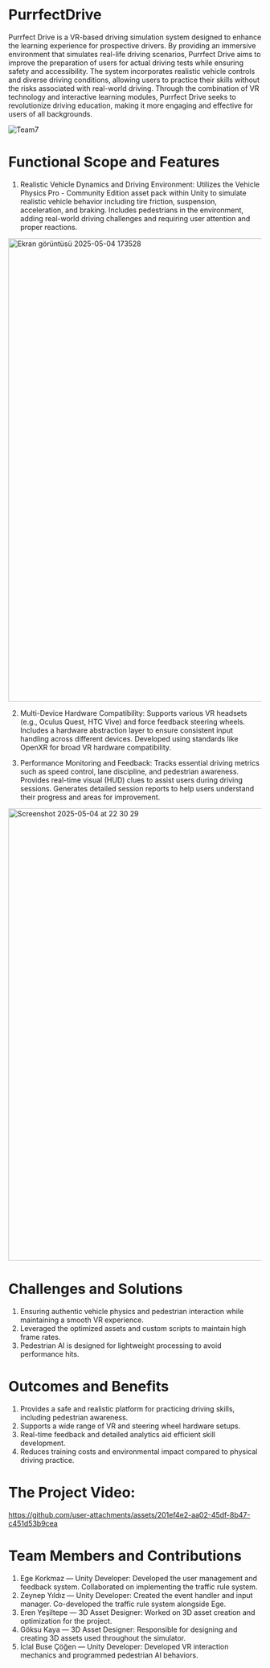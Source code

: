 # PurrfectDrive

Purrfect Drive is a VR-based driving simulation system designed to enhance the learning experience for prospective drivers. By providing an immersive environment that simulates real-life driving scenarios, Purrfect Drive aims to improve the preparation of users for actual driving tests while ensuring safety and accessibility. The system incorporates realistic vehicle controls and diverse driving conditions, allowing users to practice their skills without the risks associated with real-world driving. Through the combination of VR technology and interactive learning modules, Purrfect Drive seeks to revolutionize driving education, making it more engaging and effective for users of all backgrounds.

![Team7](https://github.com/user-attachments/assets/05ac2029-eb69-4273-b23c-6826b455c562)


# Functional Scope and Features
1. Realistic Vehicle Dynamics and Driving Environment:
Utilizes the Vehicle Physics Pro - Community Edition asset pack within Unity to simulate realistic vehicle behavior including tire friction, suspension, acceleration, and braking.
Includes pedestrians in the environment, adding real-world driving challenges and requiring user attention and proper reactions.

<img width="1882" height="922" alt="Ekran görüntüsü 2025-05-04 173528" src="https://github.com/user-attachments/assets/6ead981f-baa1-49bc-9b23-cbbac0a176d4" />

2. Multi-Device Hardware Compatibility:
Supports various VR headsets (e.g., Oculus Quest, HTC Vive) and force feedback steering wheels.
Includes a hardware abstraction layer to ensure consistent input handling across different devices.
Developed using standards like OpenXR for broad VR hardware compatibility.

3. Performance Monitoring and Feedback:
Tracks essential driving metrics such as speed control, lane discipline, and pedestrian awareness.
Provides real-time visual (HUD) clues to assist users during driving sessions.
Generates detailed session reports to help users understand their progress and areas for improvement.

<img width="1440" height="900" alt="Screenshot 2025-05-04 at 22 30 29" src="https://github.com/user-attachments/assets/6ece7d58-e148-472d-8f54-9b14e5f70566" />

# Challenges and Solutions
1. Ensuring authentic vehicle physics and pedestrian interaction while maintaining a smooth VR experience.
2. Leveraged the optimized assets and custom scripts to maintain high frame rates.
3. Pedestrian AI is designed for lightweight processing to avoid performance hits.


# Outcomes and Benefits
1. Provides a safe and realistic platform for practicing driving skills, including pedestrian awareness.
2. Supports a wide range of VR and steering wheel hardware setups.
3. Real-time feedback and detailed analytics aid efficient skill development.
4. Reduces training costs and environmental impact compared to physical driving practice.

# The Project Video:
https://github.com/user-attachments/assets/201ef4e2-aa02-45df-8b47-c451d53b9cea
 
# Team Members and Contributions
1. Ege Korkmaz — Unity Developer:
Developed the user management and feedback system. Collaborated on implementing the traffic rule system.
2. Zeynep Yıldız — Unity Developer:
Created the event handler and input manager. Co-developed the traffic rule system alongside Ege.
3. Eren Yeşiltepe — 3D Asset Designer:
Worked on 3D asset creation and optimization for the project.
5. Göksu Kaya — 3D Asset Designer:
Responsible for designing and creating 3D assets used throughout the simulator.
6. İclal Buse Çöğen — Unity Developer:
Developed VR interaction mechanics and programmed pedestrian AI behaviors.

